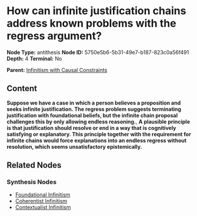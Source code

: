 # How can infinite justification chains address known problems with the regress argument?

**Node Type:** antithesis
**Node ID:** 5750e5b6-5b31-49e7-b187-823c0a56f491
**Depth:** 4
**Terminal:** No

**Parent:** [Infinitism with Causal Constraints](infinitism-with-causal-constraints-synthesis-ea334d3d-a5f3-497d-8cc3-5fd2e7b434b0.md)

## Content

**Suppose we have a case in which a person believes a proposition and seeks infinite justification. The regress problem suggests terminating justification with foundational beliefs, but the infinite chain proposal challenges this by only allowing endless reasoning.**, **A plausible principle is that justification should resolve or end in a way that is cognitively satisfying or explanatory. This principle together with the requirement for infinite chains would force explanations into an endless regress without resolution, which seems unsatisfactory epistemically.**

## Related Nodes

### Synthesis Nodes

- [Foundational Infinitism](foundational-infinitism-synthesis-a6395fa9-e21f-4ab2-a54e-0755c23f3e69.md)
- [Coherentist Infinitism](coherentist-infinitism-synthesis-124d2627-8c4b-4ac5-a053-ed4dd2e98239.md)
- [Contextualist Infinitism](contextualist-infinitism-synthesis-f9a7023d-0637-492d-a1f2-c6ebe5bd37e6.md)
